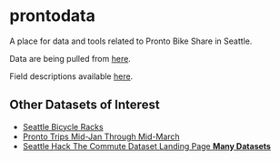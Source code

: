 # prontodata
A place for data and tools related to Pronto Bike Share in Seattle.

Data are being pulled from [here][1].

Field descriptions available [here][2].

## Other Datasets of Interest

- [Seattle Bicycle Racks][3]
- [Pronto Trips Mid-Jan Through Mid-March][4]
- [Seattle Hack The Commute Dataset Landing Page **Many Datasets**][5]


[1]: https://secure.prontocycleshare.com/data/stations.json
[2]: https://www.prontocycleshare.com/assets/pdf/JSON.pdf
[3]: https://data.seattle.gov/Transportation/City-of-Seattle-Bicycle-Racks/vncn-umqp
[4]: https://communities.socrata.com/Community-Resources/Pronto-Trips-1-1-15-to-3-15-15/46iq-2ycu?
[5]: https://communities.socrata.com/catalogs/hack-the-commute/
